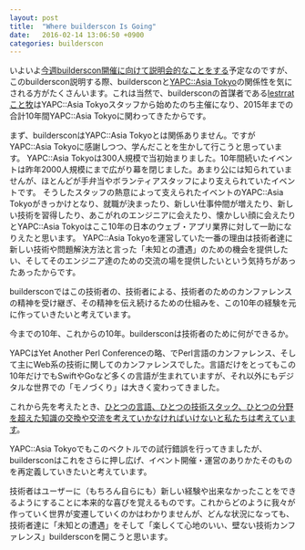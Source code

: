 ```yaml
---
layout: post
title:  "Where builderscon Is Going"
date:   2016-02-14 13:06:50 +0900
categories: builderscon
---
```


いよいよ[今週builderscon開催に向けて説明会的なことをする](http://eventdots.jp/event/579495)予定なのですが、このbuilderscon説明する際、buildersconと[YAPC::Asia Tokyo](http://yapcasia.org/2015/)の関係性を気にされる方がたくさんいます。これは当然で、buildersconの首謀者である[lestrratこと牧](https://twitter.com/lestrrat)はYAPC::Asia Tokyoスタッフから始めたのち主催になり、2015年までの合計10年間YAPC::Asia Tokyoに関わってきたからです。

まず、buildersconはYAPC::Asia Tokyoとは関係ありません。ですがYAPC::Asia Tokyoに感謝しつつ、学んだことを生かして行こうと思っています。
YAPC::Asia Tokyoは300人規模で当初始まりました。10年間続いたイベントは昨年2000人規模にまで広がり幕を閉じました。あまり公には知られていませんが、ほとんどが手弁当やボランティアスタッフにより支えられていたイベントです。
そうしたスタッフの熱意によって支えられたイベントのYAPC::Asia Tokyoがきっかけとなり、就職が決まったり、新しい仕事仲間が増えたり、新しい技術を習得したり、あこがれのエンジニアに会えたり、懐かしい顔に会えたりとYAPC::Asia Tokyoはここ10年の日本のウェブ・アプリ業界に対して一助になりえたと思います。
YAPC::Asia Tokyoを運営していた一番の理由は技術者達に新しい技術や問題解決方法と言った「未知との遭遇」のための機会を提供したい、そしてそのエンジニア達のための交流の場を提供したいという気持ちがあったあったからです。

buildersconではこの技術者の、技術者による、技術者のためのカンファレンスの精神を受け継ぎ、その精神を伝え続けるための仕組みを、この10年の経験を元に作っていきたいと考えています。

今までの10年、これからの10年。buildersconは技術者のために何ができるか。

YAPCはYet Another Perl Conferenceの略、でPerl言語のカンファレンス、そして主にWeb系の技術に関してのカンファレンスでした。言語だけをとってもこの10年だけでもSwiftやGoなど多くの言語が生まれていますが、それ以外にもデジタルな世界での「モノづくり」は大きく変わってきました。

これから先を考えたとき、[ひとつの言語、ひとつの技術スタック、ひとつの分野を超えた知識の交換や交流を考えていかなければいけないと私たちは考えています](http://blog.builderscon.io/builderscon/2015/08/18/mission-statement.html)。

YAPC::Asia Tokyoでもこのベクトルでの試行錯誤を行ってきましたが、buildersconはこれをさらに押し広げ、イベント開催・運営のありかたそのものを再定義していきたいと考えています。

技術者はユーザーに（もちろん自らにも）新しい経験や出来なかったことをできるようにすることに本来的な喜びを覚えるものです。これからどのように我々が作っていく世界が変遷していくのかはわかりませんが、どんな状況になっても、技術者達に「未知との遭遇」をそして「楽しくて心地のいい、壁ない技術カンファレンス」buildersconを開こうと思います。